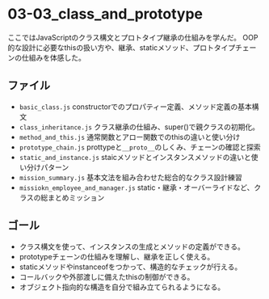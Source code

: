 # 03-03_class_and_prototype

ここではJavaScriptのクラス構文とプロトタイプ継承の仕組みを学んだ。
OOP的な設計に必要なthisの扱い方や、継承、staticメソッド、プロトタイプチェーンの仕組みを体感した。

## ファイル

- `basic_class.js` constructorでのプロパティー定義、メソッド定義の基本構文
- `class_inheritance.js` クラス継承の仕組み、super()で親クラスの初期化。
- `method_and_this.js` 通常関数とアロー関数でのthisの違いと使い分け
- `prototype_chain.js` prottypeと`__proto__`のしくみ、チェーンの確認と探索
- `static_and_instance.js` staicメソッドとインスタンスメソッドの違いと使い分けパターン
- `mission_summary.js` 基本文法を組み合わせた総合的なクラス設計練習
- `missiokn_employee_and_manager.js` static・継承・オーバーライドなど、クラスの総まとめミッション

## ゴール

- クラス構文を使って、インスタンスの生成とメソッドの定義ができる。
- prototypeチェーンの仕組みを理解し、継承を正しく使える。
- staticメソッドやinstanceofをつかって、構造的なチェックが行える。
- コールバックや外部渡しに備えたthisの制御ができる。
- オブジェクト指向的な構造を自分で組み立てられるようになる。
